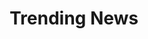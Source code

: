 ---
templateKey: list-page
content:
    heading: Trending News
    subheading: 
title: Trending News
---
